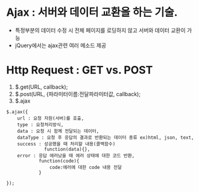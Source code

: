 # Ajax : 서버와 데이터 교환을 하는 기술.
- 특정부분의 데이터 수정 시 전체 페이지를 로딩하지 않고 서버와 데이터 교환이 가능
- jQuery에서는 ajax관련 여러 메소드 제공
# Http Request : GET vs. POST
1. $.get(URL, callback);
2. $.post(URL, {파라미터이름:전달파라미터값, callback);
3. $.ajax
```
$.ajax({
	url : 요청 자원(서버)를 호출,
	type : 요청처리방식,
	data : 요청 시 함께 전달되는 데이터,
	dataType : 요청 후 응답의 결과로 반환되는 데이터 종류 ex)html, json, text,
	success : 성공했을 때 처리할 내용(콜백함수)
              function(data){},
	error : 응답 에러났을 때 에러 상태에 대한 코드 반환,
            function(code){
		  		code:에러에 대한 code 내용 전달
            }

});
```